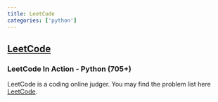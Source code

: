 ```yaml
---
title: LeetCode
categories: ['python']
---
```

## [LeetCode](https://github.com/algorhythms/LeetCode)

### LeetCode In Action -  Python (705+)

LeetCode is a coding online judger. You may find the problem list here [LeetCode](https://leetcode.com/problemset/algorithms/).  